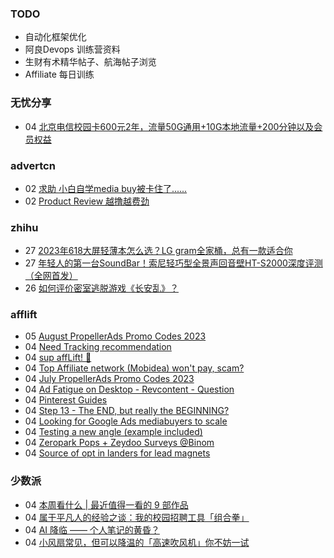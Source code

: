 ### TODO
-  自动化框架优化
-  阿良Devops 训练营资料
-  生财有术精华帖子、航海帖子浏览
-  Affiliate 每日训练

### 无忧分享
<!-- ruyo:START -->
-  04 [北京电信校园卡600元2年，流量50G通用+10G本地流量+200分钟以及会员权益](https://51.ruyo.net/18450.html)<!-- ruyo:END -->

### advertcn
<!-- advertcn:START -->
-  02 [求助 小白自学media buy被卡住了......](https://www.advertcn.com/forum.php?mod=viewthread&tid=111457)
-  02 [Product Review 越撸越费劲](https://www.advertcn.com/forum.php?mod=viewthread&tid=111454)<!-- advertcn:END -->

### zhihu
<!-- zhihu:START -->
-  27 [2023年618大屏轻薄本怎么选？LG gram全家桶，总有一款适合你](http://zhuanlan.zhihu.com/p/632641888?utm_campaign=rss&utm_medium=rss&utm_source=rss&utm_content=title)
-  27 [年轻人的第一台SoundBar！索尼轻巧型全景声回音壁HT-S2000深度评测（全网首发）](http://zhuanlan.zhihu.com/p/630990296?utm_campaign=rss&utm_medium=rss&utm_source=rss&utm_content=title)
-  26 [如何评价密室逃脱游戏《长安乱》？](http://www.zhihu.com/question/563950552/answer/3045961312?utm_campaign=rss&utm_medium=rss&utm_source=rss&utm_content=title)<!-- zhihu:END -->

### afflift
<!-- afflift:START -->
-  05 [August PropellerAds Promo Codes 2023](https://afflift.com/f/threads/august-propellerads-promo-codes-2023.11410/)
-  04 [Need Tracking recommendation](https://afflift.com/f/threads/need-tracking-recommendation.11412/)
-  04 [sup affLift! 👋](https://afflift.com/f/threads/sup-afflift-%F0%9F%91%8B.11411/)
-  04 [Top Affiliate network &lpar;Mobidea&rpar; won&#39;t pay, scam?](https://afflift.com/f/threads/top-affiliate-network-mobidea-wont-pay-scam.11128/)
-  04 [July PropellerAds Promo Codes 2023](https://afflift.com/f/threads/july-propellerads-promo-codes-2023.11242/)
-  04 [Ad Fatigue on Desktop - Revcontent - Question](https://afflift.com/f/threads/ad-fatigue-on-desktop-revcontent-question.11378/)
-  04 [Pinterest Guides](https://afflift.com/f/threads/pinterest-guides.11373/)
-  04 [Step 13 - The END, but really the BEGINNING?](https://afflift.com/f/threads/step-13-the-end-but-really-the-beginning.2950/)
-  04 [Looking for Google Ads mediabuyers to scale](https://afflift.com/f/threads/looking-for-google-ads-mediabuyers-to-scale.11197/)
-  04 [Testing a new angle &lpar;example included&rpar;](https://afflift.com/f/threads/testing-a-new-angle-example-included.11316/)
-  04 [Zeropark Pops + Zeydoo Surveys @Binom](https://afflift.com/f/threads/zeropark-pops-zeydoo-surveys-binom.8677/)
-  04 [Source of opt in landers for lead magnets](https://afflift.com/f/threads/source-of-opt-in-landers-for-lead-magnets.11385/)<!-- afflift:END -->

### 少数派
<!-- sspai:START -->
-  04 [本周看什么 | 最近值得一看的 9 部作品](https://sspai.com/post/81765)
-  04 [属于平凡人的经验之谈：我的校园招聘工具「组合拳」](https://sspai.com/post/79049)
-  04 [AI 降临 —— 个人笔记的黄昏？](https://sspai.com/post/81585)
-  04 [小风扇常见，但可以降温的「高速吹风机」你不妨一试](https://sspai.com/post/81440)<!-- sspai:END -->
